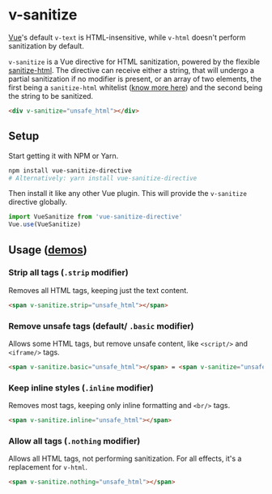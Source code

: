 # v-sanitize

[Vue](https://vuejs.org)'s default `v-text` is HTML-insensitive, while `v-html` doesn't perform sanitization by default.

`v-sanitize` is a Vue directive for HTML sanitization, powered by the flexible [sanitize-html](https://www.npmjs.com/package/sanitize-html). The directive can receive either a string, that will undergo a partial sanitization if no modifier is present, or an array of two elements, the first being a `sanitize-html` whitelist ([know more here](https://github.com/punkave/sanitize-html)) and the second being the string to be sanitized.

```html
<div v-sanitize="unsafe_html"></div>
```

## Setup

Start getting it with NPM or Yarn.

```bash
npm install vue-sanitize-directive
# Alternatively: yarn install vue-sanitize-directive
```

Then install it like any other Vue plugin. This will provide the `v-sanitize` directive globally.

```js
import VueSanitize from 'vue-sanitize-directive'
Vue.use(VueSanitize)
```

## Usage ([**demos**](https://leopiccionia.github.io/vue-sanitize-directive))

### Strip all tags (`.strip` modifier)

Removes all HTML tags, keeping just the text content.

```html
<span v-sanitize.strip="unsafe_html"></span>
```

### Remove unsafe tags (default/ `.basic` modifier)

Allows some HTML tags, but remove unsafe content, like `<script/>` and `<iframe/>` tags.

```html
<span v-sanitize.basic="unsafe_html"></span> = <span v-sanitize="unsafe_html"></span>
```

### Keep inline styles (`.inline` modifier)

Removes most tags, keeping only inline formatting and `<br/>` tags.

```html
<span v-sanitize.inline="unsafe_html"></span>
```

### Allow all tags (`.nothing` modifier)
Allows all HTML tags, not performing sanitization. For all effects, it's a replacement for `v-html`.

```html
<span v-sanitize.nothing="unsafe_html"></span>
```